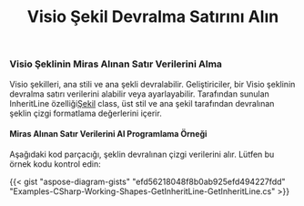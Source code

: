 ﻿---
title: Visio Şekil Devralma Satırını Alın
type: docs
weight: 100
url: /tr/net/get-visio-shape-inherit-line/
description: Bu bölüm, visio şeklinin üst stilinden devralınan çizgi stilini ve Aspose.Diagram ile ana stilini nasıl alacağınızı açıklar.
---
### **Visio Şeklinin Miras Alınan Satır Verilerini Alma**
 Visio şekilleri, ana stili ve ana şekli devralabilir. Geliştiriciler, bir Visio şeklinin devralma satırı verilerini alabilir veya ayarlayabilir. Tarafından sunulan InheritLine özelliği[Şekil](http://www.aspose.com/api/net/diagram/aspose.diagram/shape) class, üst stil ve ana şekil tarafından devralınan şeklin çizgi formatlama değerlerini içerir.
#### **Miras Alınan Satır Verilerini Al Programlama Örneği**
Aşağıdaki kod parçacığı, şeklin devralınan çizgi verilerini alır. Lütfen bu örnek kodu kontrol edin:

{{< gist "aspose-diagram-gists" "efd56218048f8b0ab925efd494227fdd" "Examples-CSharp-Working-Shapes-GetInheritLine-GetInheritLine.cs" >}}

